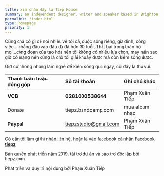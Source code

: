 ```yaml
---
title: xin chào đây là Tiếp House
summary: an independent designer, writer and speaker based in Brighton, England. I help responsible organisations make purposeful digital products.
permalink: /index.html
type: homepage
priority: 1
---
```

Cũng chả có gì để nói nhiều về tôi cả, cuộc sống riêng, gia đình, công việc... chẳng đâu vào đâu dù đã hơn 30 tuổi, Thất bại trong toàn bộ mọi...công đoạn của tạo hóa nên tôi không có nhiều lựa chọn, may mắn sao giờ có mạng nên cũng là chỗ tôi giải khuây được mà còn kiếm sống được.

Giờ cứ nhong nhong làm nghề để kiếm sống qua ngày, coi đấy là thú vui.

| Thanh toán hoặc đóng góp  | Số tài khoản  | Ghi chú khác  |
|:--|:--|:--|
| **VCB**  | **0281000538644**  | Phạm Xuân Tiếp  |
| Donate  | tiepz.bandcamp.com  | mua album nhạc  |
| **Paypal**  | tiepzstudio@gmail.com  | Phạm Xuân Tiếp  |

Có cần tôi làm gì thì nhắn [liên hệ](/contact/). hoặc là vào facebook cá nhân [Facebook **tiepz**](https://facebook.com/tiepz)

Bản quyền phát triển năm 2019, tài trợ dự án và bảo trợ độc lập bởi tiepz.com

Phát triển và duy trì nội dung bởi Phạm Xuân Tiếp